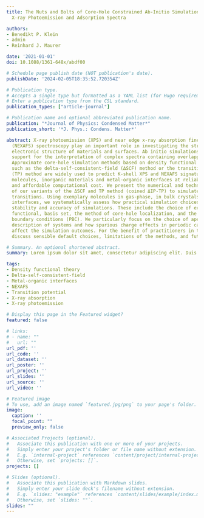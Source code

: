 ```yaml
---
title: The Nuts and Bolts of Core-Hole Constrained Ab-Initio Simulation for K-Shell
  X-ray Photoemission and Adsorption Spectra

authors:
- Benedikt P. Klein
- admin
- Reinhard J. Maurer

date: '2021-01-01'
doi: 10.1088/1361-648x/abdf00

# Schedule page publish date (NOT publication's date).
publishDate: '2024-02-05T18:35:52.720354Z'

# Publication type.
# Accepts a single type but formatted as a YAML list (for Hugo requirements).
# Enter a publication type from the CSL standard.
publication_types: ["article-journal"]

# Publication name and optional abbreviated publication name.
publication: "*Journal of Physics: Condensed Matter*"
publication_short: '*J. Phys.: Condens. Matter*'

abstract: X-ray photoemission (XPS) and near edge x-ray absorption fine structure
  (NEXAFS) spectroscopy play an important role in investigating the structure and
  electronic structure of materials and surfaces. Ab initio simulations provide crucial
  support for the interpretation of complex spectra containing overlapping signatures.
  Approximate core-hole simulation methods based on density functional theory (DFT)
  such as the delta-self-consistent-field (ΔSCF) method or the transition potential
  (TP) method are widely used to predict K-shell XPS and NEXAFS signatures of organic
  molecules, inorganic materials and metal-organic interfaces at reliable accuracy
  and affordable computational cost. We present the numerical and technical details
  of our variants of the ΔSCF and TP method (coined ΔIP-TP) to simulate XPS and NEXAFS
  transitions. Using exemplary molecules in gas-phase, in bulk crystals, and at metal-organic
  interfaces, we systematically assess how practical simulation choices affect the
  stability and accuracy of simulations. These include the choice of exchange-correlation
  functional, basis set, the method of core-hole localization, and the use of periodic
  boundary conditions (PBC). We particularly focus on the choice of aperiodic or periodic
  description of systems and how spurious charge effects in periodic calculations
  affect the simulation outcomes. For the benefit of practitioners in the field, we
  discuss sensible default choices, limitations of the methods, and future prospects.

# Summary. An optional shortened abstract.
summary: Lorem ipsum dolor sit amet, consectetur adipiscing elit. Duis posuere tellus ac convallis placerat. Proin tincidunt magna sed ex sollicitudin condimentum.

tags:
- Density functional theory
- Delta-self-consistent-field
- Metal-organic interfaces
- NEXAFS
- Transition potential
- X-ray absorption
- X-ray photoemission

# Display this page in the Featured widget?
featured: false

# links:
# - name: ""
#   url: ""
url_pdf: ''
url_code: ''
url_dataset: ''
url_poster: ''
url_project: ''
url_slides: ''
url_source: ''
url_video: ''

# Featured image
# To use, add an image named `featured.jpg/png` to your page's folder. 
image:
  caption: ''
  focal_point: ""
  preview_only: false

# Associated Projects (optional).
#   Associate this publication with one or more of your projects.
#   Simply enter your project's folder or file name without extension.
#   E.g. `internal-project` references `content/project/internal-project/index.md`.
#   Otherwise, set `projects: []`.
projects: []

# Slides (optional).
#   Associate this publication with Markdown slides.
#   Simply enter your slide deck's filename without extension.
#   E.g. `slides: "example"` references `content/slides/example/index.md`.
#   Otherwise, set `slides: ""`.
slides: ""
---
```

